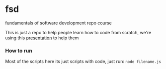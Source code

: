 # fsd
fundamentals of software development repo course

This is just a repo to help people learn how to code from scratch, we're using this [presentation](https://docs.google.com/presentation/d/1ZvSFnE6LlYGgtFmH3HSzeGgSvYm6SlTV-miN5DG64SM/edit#slide=id.p) to help them


### How to run
Most of the scripts here its just scripts with code, just run:
`node filename.js`
